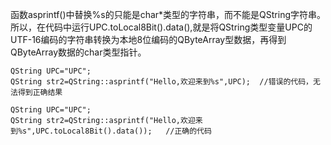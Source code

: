 函数asprintf()中替换%s的只能是char*类型的字符串，而不能是QString字符串。所以，在代码中运行UPC.toLocal8Bit().data(),就是将QString类型变量UPC的UTF-16编码的字符串转换为本地8位编码的QByteArray型数据，再得到QByteArray数据的char类型指针。

```
QString UPC="UPC";
QString str2=QString::asprintf("Hello,欢迎来到%s",UPC);  //错误的代码，无法得到正确结果

QString UPC="UPC";
QString str2=QString::asprintf("Hello,欢迎来到%s",UPC.toLocal8Bit().data());   //正确的代码
```